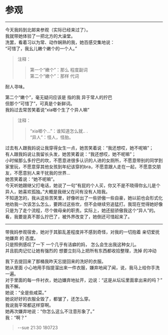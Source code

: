 # 参观   

------    

今天我妈到北邮来参观（实际已经来过了）。    
我就带她体验了一把北方的大澡堂。    
洗罢，看着习以为常、动作娴熟的我，她百感交集地说：    
“可惜了，我幺儿嫩个嫩个的一个人。”  

> 注释：   
>>  第一个“嫩个”：那么  程度副词    
>>  第二个“嫩个”：那样  代词    

耐人寻味。 
   
第二个“嫩个”，毫无疑问应该是 指的我 异于常人的拧巴  
但那个“可惜了”，可真是个新鲜词。   
我妈过去常苦笑着说“xia啷个生了个异人嘛”   

> 注释：  
>> “xia啷个...”：谁知道怎么就..   .    
>>  “异人”：怪人，怪胎。   

过去有人跟我妈说让我穿得女生一点，她苦笑着说：“我还想哎，她不呢嘛”；   
有人跟我妈说让我留长头发，她苦笑着说：“我还想哎，她不呢嘛”；  
小时候那么多拧巴的坎，不愿意进很多认识的人进的女厕所，不愿意带别的同学到家里玩，不愿意穿其他女孩到年纪该穿的bra，不愿意跟人走在一起，不愿意交朋友，不愿意别人来干扰我的世界...    
她苦笑着说：“她不呢嘛”。  
今天听她跟继父打电话，她说了一句“有屁的个人买，你又不是不晓得你幺儿是个异人，她喜欢孤独。”大概是我继父在问有没有人陪我。           
不知道怎的，我从这些苦笑里，好像听出了一些骄傲一些自豪，她以前也会形式化地劝我一次该怎么怎么，要跨过这些坎，但不会继续穷追猛打。我现在觉得她好像只是为了走个流程，尽个做母亲的职责。实际上，她还挺骄傲我这个“异人”的。  
看，我要是真不那么拧巴了，被外界改变了，她倒还可惜起来了。   
   

------   

带我妈参观宿舍，她对于其脏乱差程度并不感到奇怪，对我的一切抱着 亲切爱抚地嫌弃 的 态度。  
只是照例感叹了一下 一个几乎有洁癖的妈， 怎么会生出我这种女儿。  
并且肌肉记忆让她有强烈的 想要立刻马上把所有东西都收拾整理，洗掉 的冲动  

我下去提回来了那桶我昨天忘提回来的洗好的衣服。  
她从里面 小心地用手指提溜出来一件衣服，嫌弃地闻了闻，说，我马上给你手洗一遍。  
对于里面的每一件衬衣，她边嫌弃地扯开，边说：“这是从坛坛里面拿出来的吗？”  
我不解。  
她说：“全是些咸菜。”  
她说好好的衣服全毁了，都皱了，还怎么穿。    
我说我平常都这样穿啊。    
她再次嫌弃地说：“你怎么这么不注意形象了。”    
我：“啊？”    

> --sue 21:30 180723  



  

 
  
